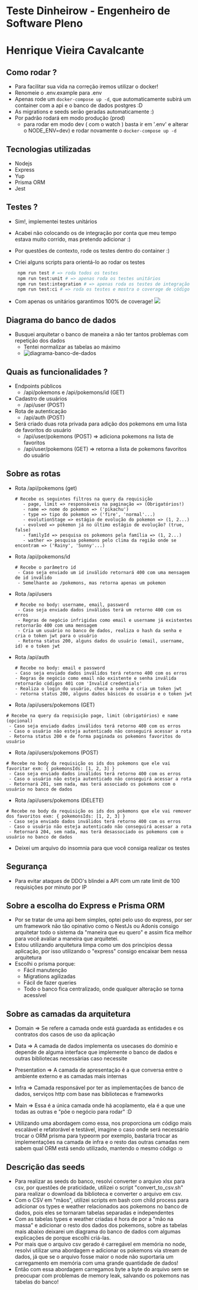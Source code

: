 # Teste Dinheirow - Engenheiro de Software Pleno

# Henrique Vieira Cavalcante

## Como rodar ?
 - Para facilitar sua vida na correção iremos utilizar o docker!
 - Renomeie o .env.example para .env
 - Apenas rode um ```docker-compose up -d```, que automaticamente subirá um container com a api e o banco de dados postgres :D
 - As migrations e seeds serão geradas automaticamente :)
 - Por padrão rodará em modo produção (prod)
    - para rodar em modo dev ( com o watch ) basta ir em '.env' e alterar o NODE_ENV=dev) e rodar novamente o ```docker-compose up -d```

## Tecnologias utilizadas
 - Nodejs 
 - Express
 - Yup 
 - Prisma ORM
 - Jest

## Testes ?
 - Sim!, implementei testes unitários
 - Acabei não colocando os de integração por conta que meu tempo estava muito corrido, mas pretendo adicionar :)
 - Por questões de contexto, rode os testes dentro do container :)
 - Criei alguns scripts para orientá-lo ao rodar os testes
   ```bash
    npm run test # => roda todos os testes
    npm run test:unit # => apenas roda os testes unitários
    npm run test:integration # => apenas roda os testes de integração
    npm run test:ci # => roda os testes e mostra o coverage de código testado
   ```
  
 - Com apenas os unitários garantimos 100% de coverage!
 ![](./docs/coverage_testing.png)

## Diagrama do banco de dados
- Busquei arquitetar o banco de maneira a não ter tantos problemas com repetição dos dados
  - Tentei normalizar as tabelas ao máximo
  - ![diagrama-banco-de-dados](./src/infra/db/prisma/ERD.svg)

## Quais as funcionalidades ?
 - Endpoints públicos 
   - /api/pokemons e /api/pokemons/id (GET)
 - Cadastro de usuários
   - /api/user (POST)
 - Rota de autenticação
   - /api/auth (POST)
 - Será criado duas rota privada para adição dos pokemons em uma lista de favoritos do usuário
   - /api/user/pokemons (POST) => adiciona pokemons na lista de favoritos
   - /api/user/pokemons (GET) => retorna a lista de pokemons favoritos do usuário

## Sobre as rotas
- Rota /api/pokemons (get)
   ```
   # Recebe os seguintes filtros na query da requisição
      - page, limit => responsáveis na paginação => (Obrigatórios!)
      - name => nome do pokemon => ('pikachu')
      - type => tipo do pokemon => ('fire', 'normal'...)
      - evolutionStage => estágio de evolução do pokemon => (1, 2...)
      - evolved => pokemon já no último estágio de evolução? (true, false)
      - familyId => pesquisa os pokemons pela família => (1, 2...)
      - wather => pesquisa pokemons pelo clima da região onde se encontram => ('Rainy', 'Sunny'...)
   ```

- Rota /api/pokemons/id
   ```
   # Recebe o parâmetro id
    - Caso seja enviado um id inválido retornará 400 com uma mensagem de id inválido
    - Semelhante ao /pokemons, mas retorna apenas um pokemon
   ```
- Rota /api/users

   ```
   # Recebe no body: username, email, password
    - Caso seja enviado dados inválidos terá um retorno 400 com os erros
    - Regras de negócio infrigidas como email e username já existentes retornarão 400 com uma mensagem
    - Cria um usuário no banco de dados, realiza o hash da senha e cria o token jwt para o usuário
    - Retorna status 200, alguns dados do usuário (email, username, id) e o token jwt 
   ```
- Rota /api/auth
  ```
  # Recebe no body: email e password
  - Caso seja enviado dados inválidos terá retorno 400 com os erros
  - Regras de negócio como email não existente e senha inválida retornarão códigos 401 com 'Invalid credentials'
  - Realiza o login do usuário, checa a senha e cria um token jwt
  - retorna status 200, alguns dados básicos do usuário e o token jwt
  ```
- Rota /api/users/pokemons (GET)
 ```
 # Recebe na query da requisição page, limit (obrigatórios) e name (opcional)
  - Caso seja enviado dados inválidos terá retorno 400 com os erros
  - Caso o usuário não esteja autenticado não conseguirá acessar a rota
  - Retorna status 200 e de forma paginada os pokemons favoritos do usuário
 ```
- Rota /api/users/pokemons (POST)
 ```
 # Recebe no body da requisição os ids dos pokemons que ele vai favoritar exm: { pokemonsIds: [1, 2, 3] }
  - Caso seja enviado dados inválidos terá retorno 400 com os erros
  - Caso o usuário não esteja autenticado não conseguirá acessar a rota
  - Retornará 201, sem nada, mas terá associado os pokemons com o usuário no banco de dados
 ```
 - Rota /api/users/pokemons (DELETE)
 ```
 # Recebe no body da requisição os ids dos pokemons que ele vai remover dos favoritos exm: { pokemonsIds: [1, 2, 3] }
  - Caso seja enviado dados inválidos terá retorno 400 com os erros
  - Caso o usuário não esteja autenticado não conseguirá acessar a rota
  - Retornará 204, sem nada, mas terá desassociado os pokemons com o usuário no banco de dados
 ```

 - Deixei um arquivo do insomnia para que você consiga realizar os testes

## Segurança
 - Para evitar ataques de DDO's blindei a API com um rate limit de 100 requisições por minuto por IP

## Sobre a escolha do Express e Prisma ORM
 - Por se tratar de uma api bem simples, optei pelo uso do express, por ser um framework não tão opinativo como o NestJs ou Adonis consigo arquitetar todo o sistema da "maneira que eu quero" e assim fica melhor para você avaliar a maneira que arquitetei.
 - Estou utilizando arquitetura limpa como um dos princípios dessa aplicação, por isso utilizando o "express" consigo encaixar bem nessa arquitetura
 - Escolhi o prisma porque:
    - Fácil manutenção
    - Migrations agilizadas
    - Fácil de fazer queries
    - Todo o banco fica centralizado, onde qualquer alteração se torna acessível

## Sobre as camadas da arquitetura
 - Domain => Se refere a camada onde está guardada as entidades e os contratos dos casos de uso da aplicação
 - Data => A camada de dados implementa os usecases do domínio e depende de alguma interface que implemente o banco de dados e outras bibliotecas necessárias caso necessite
 - Presentation => A camada de apresentação é a que conversa entre o ambiente externo e as camadas mais internas
 - Infra => Camada responsável por ter as implementações de banco de dados, serviços http com base nas bibliotecas e frameworks
 - Main => Essa é a única camada onde há acoplamento, ela é a que une todas as outras e "põe o negócio para rodar" :D

 - Utilizando uma abordagem como essa, nos proporciona um código mais escalável e refatorável e testável, imagine o caso onde será necessário trocar o ORM prisma para typeorm por exemplo, bastaria trocar as implementações na camada de infra e o resto das outras camadas nem sabem qual ORM está sendo utilizado, mantendo o mesmo código :o

## Descrição das seeds
 - Para realizar as seeds do banco, resolvi converter o arquivo xlsx para csv, por questões de praticidade, utilizei o script "convert_to_csv.sh" para realizar o download da biblioteca e converter o arquivo em csv.
 - Com o CSV em "mãos", utilizei scripts em bash com child process para adicionar os types e weather relacionados aos pokemons no banco de dados, pois eles se tornaram tabelas separadas e independentes
 - Com as tabelas types e weather criadas é hora de por a "mão na massa" e adicionar o resto dos dados dos pokemons, sobre as tabelas mais abaixo deixarei um diagrama do banco de dados com algumas explicações de porque escolhi criá-las.
 - Por mais que o arquivo csv gerado é carregável em memória no node, resolvi utilizar uma abordagem e adicionar os pokemons via stream de dados, já que se o arquivo fosse maior o node não suportaria um carregamento em memória com uma grande quantidade de dados!
 - Então com essa abordagem carregamos byte a byte do arquivo sem se preocupar com problemas de memory leak, salvando os pokemons nas tabelas do banco!